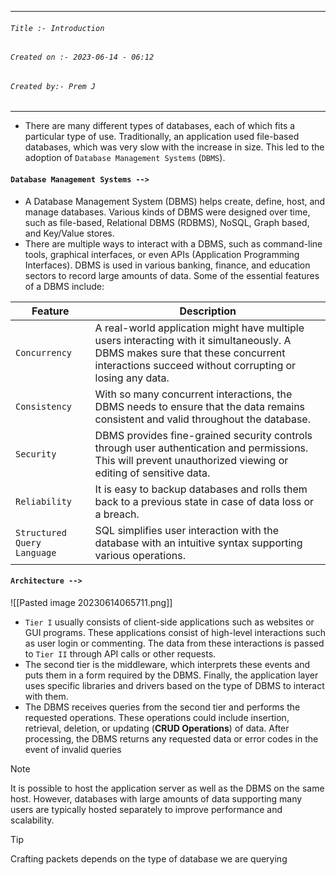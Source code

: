 
***
###### `Title :- Introduction`
###### `Created on :- 2023-06-14 - 06:12`
###### `Created by:- Prem J`
***

- There are many different types of databases, each of which fits a particular type of use. Traditionally, an application used file-based databases, which was very slow with the increase in size. This led to the adoption of `Database Management Systems` (`DBMS`).

#### `Database Management Systems -->`

- A Database Management System (DBMS) helps create, define, host, and manage databases. Various kinds of DBMS were designed over time, such as file-based, Relational DBMS (RDBMS), NoSQL, Graph based, and Key/Value stores.
- There are multiple ways to interact with a DBMS, such as command-line tools, graphical interfaces, or even APIs (Application Programming Interfaces). DBMS is used in various banking, finance, and education sectors to record large amounts of data. Some of the essential features of a DBMS include:

|**Feature**|**Description**|
|---|---|
|`Concurrency`|A real-world application might have multiple users interacting with it simultaneously. A DBMS makes sure that these concurrent interactions succeed without corrupting or losing any data.|
|`Consistency`|With so many concurrent interactions, the DBMS needs to ensure that the data remains consistent and valid throughout the database.|
|`Security`|DBMS provides fine-grained security controls through user authentication and permissions. This will prevent unauthorized viewing or editing of sensitive data.|
|`Reliability`|It is easy to backup databases and rolls them back to a previous state in case of data loss or a breach.|
|`Structured Query Language`|SQL simplifies user interaction with the database with an intuitive syntax supporting various operations.|

#### `Architecture -->`

![[Pasted image 20230614065711.png]]

- `Tier I` usually consists of client-side applications such as websites or GUI programs. These applications consist of high-level interactions such as user login or commenting. The data from these interactions is passed to `Tier II` through API calls or other requests.
- The second tier is the middleware, which interprets these events and puts them in a form required by the DBMS. Finally, the application layer uses specific libraries and drivers based on the type of DBMS to interact with them. 
- The DBMS receives queries from the second tier and performs the requested operations. These operations could include insertion, retrieval, deletion, or updating (**CRUD Operations**) of data. After processing, the DBMS returns any requested data or error codes in the event of invalid queries

>[!Note]
>It is possible to host the application server as well as the DBMS on the same host. However, databases with large amounts of data supporting many users are typically hosted separately to improve performance and scalability.

>[!tip]
>Crafting packets depends on the type of database we are querying

